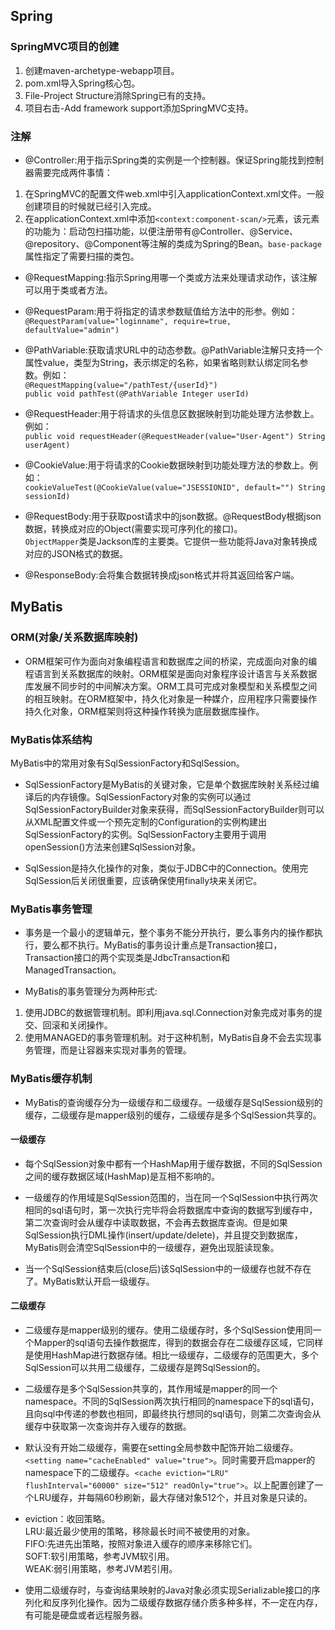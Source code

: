 ## Spring

### SpringMVC项目的创建
1. 创建maven-archetype-webapp项目。
2. pom.xml导入Spring核心包。
3. File-Project Structure消除Spring已有的支持。
4. 项目右击-Add framework support添加SpringMVC支持。 

### 注解
* @Controller:用于指示Spring类的实例是一个控制器。保证Spring能找到控制器需要完成两件事情：
1. 在SpringMVC的配置文件web.xml中引入applicationContext.xml文件。一般创建项目的时候就已经引入完成。
2. 在applicationContext.xml中添加`<context:component-scan/>`元素，该元素的功能为：启动包扫描功能，以便注册带有@Controller、@Service、@repository、@Component等注解的类成为Spring的Bean。`base-package`属性指定了需要扫描的类包。

* @RequestMapping:指示Spring用哪一个类或方法来处理请求动作，该注解可以用于类或者方法。

* @RequestParam:用于将指定的请求参数赋值给方法中的形参。例如：  
`@RequestParam(value="loginname", require=true, defaultValue="admin")`

* @PathVariable:获取请求URL中的动态参数。@PathVariable注解只支持一个属性value，类型为String，表示绑定的名称，如果省略则默认绑定同名参数。例如：  
`@RequestMapping(value="/pathTest/{userId}")`  
`public void pathTest(@PathVariable Integer userId)`

* @RequestHeader:用于将请求的头信息区数据映射到功能处理方法参数上。例如：  
`public void requestHeader(@RequestHeader(value="User-Agent") String userAgent)`

* @CookieValue:用于将请求的Cookie数据映射到功能处理方法的参数上。例如：  
`cookieValueTest(@CookieValue(value="JSESSIONID", default="") String sessionId)`

* @RequestBody:用于获取post请求中的json数据。@RequestBody根据json数据，转换成对应的Object(需要实现可序列化的接口)。  
`ObjectMapper`类是Jackson库的主要类。它提供一些功能将Java对象转换成对应的JSON格式的数据。

* @ResponseBody:会将集合数据转换成json格式并将其返回给客户端。

## MyBatis

### ORM(对象/关系数据库映射)
* ORM框架可作为面向对象编程语言和数据库之间的桥梁，完成面向对象的编程语言到关系数据库的映射。ORM框架是面向对象程序设计语言与关系数据库发展不同步时的中间解决方案。ORM工具可完成对象模型和关系模型之间的相互映射。在ORM框架中，持久化对象是一种媒介，应用程序只需要操作持久化对象，ORM框架则将这种操作转换为底层数据库操作。

### MyBatis体系结构
MyBatis中的常用对象有SqlSessionFactory和SqlSession。

* SqlSessionFactory是MyBatis的关键对象，它是单个数据库映射关系经过编译后的内存镜像。SqlSessionFactory对象的实例可以通过SqlSessionFactoryBuilder对象来获得，而SqlSessionFactoryBuilder则可以从XML配置文件或一个预先定制的Configuration的实例构建出SqlSessionFactory的实例。SqlSessionFactory主要用于调用openSession()方法来创建SqlSession对象。

* SqlSession是持久化操作的对象，类似于JDBC中的Connection。使用完SqlSession后关闭很重要，应该确保使用finally块来关闭它。 

### MyBatis事务管理
* 事务是一个最小的逻辑单元，整个事务不能分开执行，要么事务内的操作都执行，要么都不执行。MyBatis的事务设计重点是Transaction接口，Transaction接口的两个实现类是JdbcTransaction和ManagedTransaction。

* MyBatis的事务管理分为两种形式:
1. 使用JDBC的数据管理机制。即利用java.sql.Connection对象完成对事务的提交、回滚和关闭操作。
2. 使用MANAGED的事务管理机制。对于这种机制，MyBatis自身不会去实现事务管理，而是让容器来实现对事务的管理。

### MyBatis缓存机制
* MyBatis的查询缓存分为一级缓存和二级缓存。一级缓存是SqlSession级别的缓存，二级缓存是mapper级别的缓存，二级缓存是多个SqlSession共享的。

#### 一级缓存

* 每个SqlSession对象中都有一个HashMap用于缓存数据，不同的SqlSession之间的缓存数据区域(HashMap)是互相不影响的。

* 一级缓存的作用域是SqlSession范围的，当在同一个SqlSession中执行两次相同的sql语句时，第一次执行完毕将会将数据库中查询的数据写到缓存中，第二次查询时会从缓存中读取数据，不会再去数据库查询。但是如果SqlSession执行DML操作(insert/update/delete)，并且提交到数据库，MyBatis则会清空SqlSession中的一级缓存，避免出现脏读现象。

* 当一个SqlSession结束后(close后)该SqlSession中的一级缓存也就不存在了。MyBatis默认开启一级缓存。

#### 二级缓存

* 二级缓存是mapper级别的缓存。使用二级缓存时，多个SqlSession使用同一个Mapper的sql语句去操作数据库，得到的数据会存在二级缓存区域，它同样是使用HashMap进行数据存储。相比一级缓存，二级缓存的范围更大，多个SqlSession可以共用二级缓存，二级缓存是跨SqlSession的。

* 二级缓存是多个SqlSession共享的，其作用域是mapper的同一个namespace。不同的SqlSession两次执行相同的namespace下的sql语句，且向sql中传递的参数也相同，即最终执行想同的sql语句，则第二次查询会从缓存中获取第一次查询并存入缓存的数据。

* 默认没有开始二级缓存，需要在setting全局参数中配饰开始二级缓存。`<setting name="cacheEnabled" value="true">`。同时需要开启mapper的namespace下的二级缓存。`<cache eviction="LRU" flushInterval="60000" size="512" readOnly="true">`。以上配置创建了一个LRU缓存，并每隔60秒刷新，最大存储对象512个，并且对象是只读的。

* eviction：收回策略。  
LRU:最近最少使用的策略，移除最长时间不被使用的对象。  
FIFO:先进先出策略，按照对象进入缓存的顺序来移除它们。  
SOFT:软引用策略，参考JVM软引用。  
WEAK:弱引用策略，参考JVM若引用。

* 使用二级缓存时，与查询结果映射的Java对象必须实现Serializable接口的序列化和反序列化操作。因为二级缓存数据存储介质多种多样，不一定在内存，有可能是硬盘或者远程服务器。
